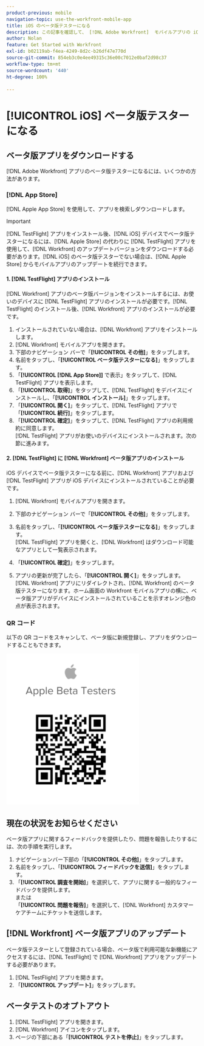 ```yaml
---
product-previous: mobile
navigation-topic: use-the-workfront-mobile-app
title: iOS のベータ版テスターになる
description: この記事を確認して、 [!DNL Adobe Workfront]  モバイルアプリの iOS ベータ版のテスターになってください。
author: Nolan
feature: Get Started with Workfront
exl-id: b02119ab-f4ea-4249-8d2c-b26df47e770d
source-git-commit: 854eb3c0e4ee49315c36e00c7012e0baf2d98c37
workflow-type: tm+mt
source-wordcount: '440'
ht-degree: 100%

---
```


# [!UICONTROL iOS] ベータ版テスターになる

## ベータ版アプリをダウンロードする

[!DNL Adobe Workfront] アプリのベータ版テスターになるには、いくつかの方法があります。

### [!DNL App Store]

[!DNL Apple App Store] を使用して、アプリを検索しダウンロードします。

>[!IMPORTANT]
>
>[!DNL TestFlight] アプリをインストール後、[!DNL iOS] デバイスでベータ版テスターになるには、[!DNL Apple Store] の代わりに [!DNL TestFlight] アプリを使用して、[!DNL Workfront] のアップデートバージョンをダウンロードする必要があります。[!DNL iOS] のベータ版テスターでない場合は、[!DNL Apple Store] からモバイルアプリのアップデートを続行できます。

#### 1. [!DNL TestFlight] アプリのインストール

[!DNL Workfront] アプリのベータ版バージョンをインストールするには、お使いのデバイスに [!DNL TestFlight] アプリのインストールが必要です。[!DNL TestFlight] のインストール後、[!DNL Workfront] アプリのインストールが必要です。

1. インストールされていない場合は、[!DNL Workfront] アプリをインストールします。
1. [!DNL Workfront] モバイルアプリを開きます。
1. 下部のナビゲーション バーで「**[!UICONTROL その他]**」をタップします。
1. 名前をタップし、「**[!UICONTROL ベータ版テスターになる]**」をタップします。
1. 「**[!UICONTROL [!DNL App Store]]** で表示」をタップして、[!DNL TestFlight] アプリを表示します。
1. 「**[!UICONTROL 取得]**」をタップして、[!DNL TestFlight] をデバイスにインストールし、「**[!UICONTROL インストール]**」をタップします。
1. 「**[!UICONTROL 開く]**」をタップして、[!DNL TestFlight] アプリで「**[!UICONTROL 続行]**」をタップします。
1. 「**[!UICONTROL 確定]**」をタップして、[!DNL TestFlight] アプリの利用規約に同意します。\
   [!DNL TestFlight] アプリがお使いのデバイスにインストールされます。次の節に進みます。

#### 2. [!DNL TestFlight] に [!DNL Workfront] ベータ版アプリのインストール

iOS デバイスでベータ版テスターになる前に、[!DNL Workfront] アプリおよび [!DNL TestFlight] アプリが iOS デバイスにインストールされていることが必要です。

1. [!DNL Workfront] モバイルアプリを開きます。
1. 下部のナビゲーション バーで「**[!UICONTROL その他]**」をタップします。
1. 名前をタップし、「**[!UICONTROL ベータ版テスターになる]**」をタップします。\
   [!DNL TestFlight] アプリを開くと、[!DNL Workfront] はダウンロード可能なアプリとして一覧表示されます。

1. 「**[!UICONTROL 確定]**」をタップします。
1. アプリの更新が完了したら、「**[!UICONTROL 開く]**」をタップします。\
   [!DNL Workfront] アプリにリダイレクトされ、[!DNL Workfront] のベータ版テスターになります。ホーム画面の Workfront モバイルアプリの横に、ベータ版アプリがデバイスにインストールされていることを示すオレンジ色の点が表示されます。

### QR コード

以下の QR コードをスキャンして、ベータ版に新規登録し、アプリをダウンロードすることもできます。

![](assets/ios-qr-code-350x397.png)

## 現在の状況をお知らせください

ベータ版アプリに関するフィードバックを提供したり、問題を報告したりするには、次の手順を実行します。

1. ナビゲーションバー下部の「**[!UICONTROL その他]**」をタップします。
1. 名前をタップし、「**[!UICONTROL フィードバックを送信]**」をタップします。
1. 「**[!UICONTROL 調査を開始]**」を選択して、アプリに関する一般的なフィードバックを提供します。\
   または\
   「**[!UICONTROL 問題を報告]**」を選択して、[!DNL Workfront] カスタマーケアチームにチケットを送信します。

## [!DNL Workfront] ベータ版アプリのアップデート

ベータ版テスターとして登録されている場合、ベータ版で利用可能な新機能にアクセスするには、[!DNL TestFlight] で [!DNL Workfront] アプリをアップデートする必要があります。

1. [!DNL TestFlight] アプリを開きます。
1. 「**[!UICONTROL アップデート]**」をタップします。

## ベータテストのオプトアウト

1. [!DNL TestFlight] アプリを開きます。
1. [!DNL Workfront] アイコンをタップします。
1. ページの下部にある「**[!UICONTROL テストを停止]**」をタップします。
